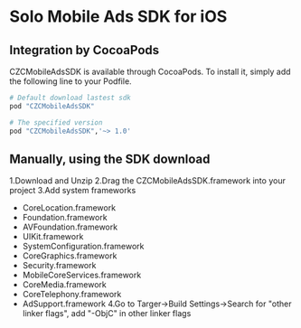 # Solo Mobile Ads SDK for iOS

## Integration by CocoaPods

CZCMobileAdsSDK is available through CocoaPods. To install it, simply add the following line to your Podfile.

```ruby
# Default download lastest sdk
pod "CZCMobileAdsSDK" 

# The specified version
pod "CZCMobileAdsSDK",'~> 1.0'
```
## Manually, using the SDK download

1.Download and Unzip
2.Drag the CZCMobileAdsSDK.framework into your project
3.Add system frameworks
  * CoreLocation.framework
  * Foundation.framework
  * AVFoundation.framework
  * UIKit.framework
  * SystemConfiguration.framework
  * CoreGraphics.framework
  * Security.framework
  * MobileCoreServices.framework
  * CoreMedia.framework
  * CoreTelephony.framework
  * AdSupport.framework
4.Go to Targer->Build Settings->Search for "other linker flags", add "-ObjC" in other linker flags
